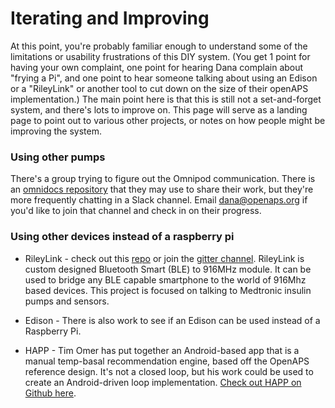 # Iterating and Improving

At this point, you're probably familiar enough to understand some of the limitations or usability frustrations of this DIY system. (You get 1 point for having your own complaint, one point for hearing Dana complain about "frying a Pi", and one point to hear someone talking about using an Edison or a "RileyLink" or another tool to cut down on the size of their openAPS implementation.) The main point here is that this is still not a set-and-forget system, and there's lots to improve on. This page will serve as a landing page to point out to various other projects, or notes on how people might be improving the system.

### Using other pumps

There's a group trying to figure out the Omnipod communication. There is an [omnidocs repository](https://github.com/openaps/omnidocs) that they may use to share their work, but they're more frequently chatting in a Slack channel. Email dana@openaps.org if you'd like to join that channel and check in on their progress.

### Using other devices instead of a raspberry pi

* RileyLink - check out this [repo](https://github.com/ps2/rileylink) or join the [gitter channel](https://gitter.im/ps2/rileylink). RileyLink is custom designed Bluetooth Smart (BLE) to 916MHz module. It can be used to bridge any BLE capable smartphone to the world of 916Mhz based devices. This project is focused on talking to Medtronic insulin pumps and sensors.

* Edison - There is also work to see if an Edison can be used instead of a Raspberry Pi.

* HAPP - Tim Omer has put together an Android-based app that is a manual temp-basal recommendation engine, based off the OpenAPS reference design. It's not a closed loop, but his work could be used to create an Android-driven loop implementation. [Check out HAPP on Github here](https://github.com/timomer/happ). 
